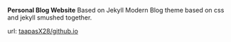 **Personal Blog Website**
Based on Jekyll Modern Blog theme based on css and jekyll smushed together.

url: [taapasX28/github.io](https://taapas1128.github.io/)

